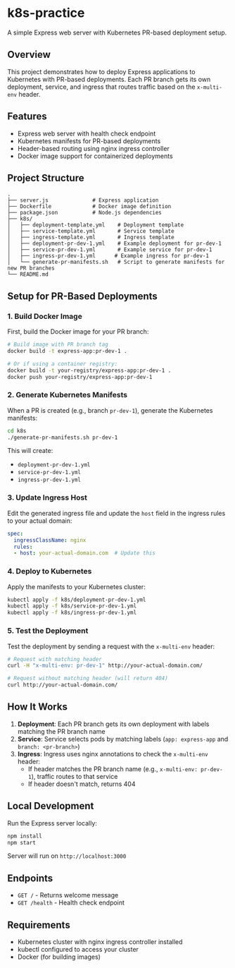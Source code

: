 # k8s-practice

A simple Express web server with Kubernetes PR-based deployment setup.

## Overview

This project demonstrates how to deploy Express applications to Kubernetes with PR-based deployments. Each PR branch gets its own deployment, service, and ingress that routes traffic based on the `x-multi-env` header.

## Features

- Express web server with health check endpoint
- Kubernetes manifests for PR-based deployments
- Header-based routing using nginx ingress controller
- Docker image support for containerized deployments

## Project Structure

```
.
├── server.js              # Express application
├── Dockerfile             # Docker image definition
├── package.json           # Node.js dependencies
├── k8s/
│   ├── deployment-template.yml    # Deployment template
│   ├── service-template.yml       # Service template
│   ├── ingress-template.yml       # Ingress template
│   ├── deployment-pr-dev-1.yml    # Example deployment for pr-dev-1
│   ├── service-pr-dev-1.yml       # Example service for pr-dev-1
│   ├── ingress-pr-dev-1.yml      # Example ingress for pr-dev-1
│   └── generate-pr-manifests.sh   # Script to generate manifests for new PR branches
└── README.md
```

## Setup for PR-Based Deployments

### 1. Build Docker Image

First, build the Docker image for your PR branch:

```bash
# Build image with PR branch tag
docker build -t express-app:pr-dev-1 .

# Or if using a container registry:
docker build -t your-registry/express-app:pr-dev-1 .
docker push your-registry/express-app:pr-dev-1
```

### 2. Generate Kubernetes Manifests

When a PR is created (e.g., branch `pr-dev-1`), generate the Kubernetes manifests:

```bash
cd k8s
./generate-pr-manifests.sh pr-dev-1
```

This will create:
- `deployment-pr-dev-1.yml`
- `service-pr-dev-1.yml`
- `ingress-pr-dev-1.yml`

### 3. Update Ingress Host

Edit the generated ingress file and update the `host` field in the ingress rules to your actual domain:

```yaml
spec:
  ingressClassName: nginx
  rules:
  - host: your-actual-domain.com  # Update this
```

### 4. Deploy to Kubernetes

Apply the manifests to your Kubernetes cluster:

```bash
kubectl apply -f k8s/deployment-pr-dev-1.yml
kubectl apply -f k8s/service-pr-dev-1.yml
kubectl apply -f k8s/ingress-pr-dev-1.yml
```

### 5. Test the Deployment

Test the deployment by sending a request with the `x-multi-env` header:

```bash
# Request with matching header
curl -H "x-multi-env: pr-dev-1" http://your-actual-domain.com/

# Request without matching header (will return 404)
curl http://your-actual-domain.com/
```

## How It Works

1. **Deployment**: Each PR branch gets its own deployment with labels matching the PR branch name
2. **Service**: Service selects pods by matching labels (`app: express-app` and `branch: <pr-branch>`)
3. **Ingress**: Ingress uses nginx annotations to check the `x-multi-env` header:
   - If header matches the PR branch name (e.g., `x-multi-env: pr-dev-1`), traffic routes to that service
   - If header doesn't match, returns 404

## Local Development

Run the Express server locally:

```bash
npm install
npm start
```

Server will run on `http://localhost:3000`

## Endpoints

- `GET /` - Returns welcome message
- `GET /health` - Health check endpoint

## Requirements

- Kubernetes cluster with nginx ingress controller installed
- kubectl configured to access your cluster
- Docker (for building images)
